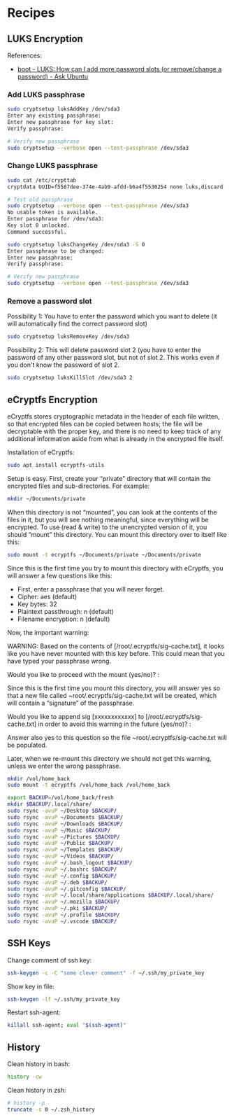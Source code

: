 # Recipes

## LUKS Encryption

References:

- [boot - LUKS: How can I add more password slots (or remove/change a password) - Ask Ubuntu](https://askubuntu.com/questions/1319688/luks-how-can-i-add-more-password-slots-or-remove-change-a-password)

### Add LUKS passphrase

```sh
sudo cryptsetup luksAddKey /dev/sda3
Enter any existing passphrase:
Enter new passphrase for key slot:
Verify passphrase:

# Verify new passphrase
sudo cryptsetup --verbose open --test-passphrase /dev/sda3
```

### Change LUKS passphrase

```sh
sudo cat /etc/crypttab
cryptdata UUID=f5587dee-374e-4ab9-afdd-b6a4f5530254 none luks,discard

# Test old passphrase
sudo cryptsetup --verbose open --test-passphrase /dev/sda3
No usable token is available.
Enter passphrase for /dev/sda3: 
Key slot 0 unlocked.
Command successful.

sudo cryptsetup luksChangeKey /dev/sda3 -S 0
Enter passphrase to be changed:
Enter new passphrase:
Verify passphrase:

# Verify new passphrase
sudo cryptsetup --verbose open --test-passphrase /dev/sda3
```

### Remove a password slot

Possibility 1: You have to enter the password which you want to delete (it will
automatically find the correct password slot)

```sh
sudo cryptsetup luksRemoveKey /dev/sda3
```

Possibility 2: This will delete password slot 2 (you have to enter the password
of any other password slot, but not of slot 2. This works even if you don't know
the password of slot 2.

```sh
sudo cryptsetup luksKillSlot /dev/sda3 2
```

## eCryptfs Encryption

eCryptfs stores cryptographic metadata in the header of each file written, so
that encrypted files can be copied between hosts; the file will be decryptable
with the proper key, and there is no need to keep track of any additional
information aside from what is already in the encrypted file itself.

Installation of eCryptfs:

```sh
sudo apt install ecryptfs-utils
```

Setup is easy. First, create your “private” directory that will contain the
encrypted files and sub-directories. For example:

```sh
mkdir ~/Documents/private
```

When this directory is not “mounted”, you can look at the contents of the files
in it, but you will see nothing meaningful, since everything will be encrypted.
To use (read & write) to the unencrypted version of it, you should “mount” this
directory. You can mount this directory over to itself like this:

```sh
sudo mount -t ecryptfs ~/Documents/private ~/Documents/private
```

Since this is the first time you try to mount this directory with eCryptfs, you
will answer a few questions like this:

- First, enter a passphrase that you will never forget.
- Cipher: aes (default)
- Key bytes: 32
- Plaintext passthrough: n (default)
- Filename encryption: n (default)

Now, the important warning:

WARNING: Based on the contents of [/root/.ecryptfs/sig-cache.txt], it looks like
you have never mounted with this key before. This could mean that you have typed
your passphrase wrong.

Would you like to proceed with the mount (yes/no)? :

Since this is the first time you mount this directory, you will answer yes so
that a new file called ~root/.ecryptfs/sig-cache.txt will be created, which will
contain a “signature” of the passphrase.

Would you like to append sig [xxxxxxxxxxxx] to [/root/.ecryptfs/sig-cache.txt]
in order to avoid this warning in the future (yes/no)? : 

Answer also yes to this question so the file ~root/.ecryptfs/sig-cache.txt will
be populated.

Later, when we re-mount this directory we should not get this warning, unless we
enter the wrong passphrase.

```sh
mkdir /vol/home_back
sudo mount -t ecryptfs /vol/home_back /vol/home_back

export BACKUP=/vol/home_back/fresh
mkdir $BACKUP/.local/share/
sudo rsync -avuP ~/Desktop $BACKUP/
sudo rsync -avuP ~/Documents $BACKUP/
sudo rsync -avuP ~/Downloads $BACKUP/
sudo rsync -avuP ~/Music $BACKUP/
sudo rsync -avuP ~/Pictures $BACKUP/
sudo rsync -avuP ~/Public $BACKUP/
sudo rsync -avuP ~/Templates $BACKUP/
sudo rsync -avuP ~/Videos $BACKUP/
sudo rsync -avuP ~/.bash_logout $BACKUP/
sudo rsync -avuP ~/.bashrc $BACKUP/
sudo rsync -avuP ~/.config $BACKUP/
sudo rsync -avuP ~/.deb $BACKUP/
sudo rsync -avuP ~/.gitconfig $BACKUP/
sudo rsync -avuP ~/.local/share/applications $BACKUP/.local/share/
sudo rsync -avuP ~/.mozilla $BACKUP/
sudo rsync -avuP ~/.pki $BACKUP/
sudo rsync -avuP ~/.profile $BACKUP/
sudo rsync -avuP ~/.vscode $BACKUP/
```

## SSH Keys

Change comment of ssh key:

```sh
ssh-keygen -c -C "some clever comment" -f ~/.ssh/my_private_key
```

Show key in file:

```sh
ssh-keygen -lf ~/.ssh/my_private_key
```

Restart ssh-agent:

```sh
killall ssh-agent; eval "$(ssh-agent)"
```

## History

Clean history in bash:

```sh
history -cw
```

Clean history in zsh:

```sh
# history -p
truncate -s 0 ~/.zsh_history
```
